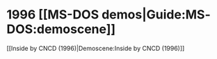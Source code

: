 # 1996 [[MS-DOS demos|Guide:MS‐DOS:demoscene]]

[[Inside by CNCD (1996)|Demoscene:Inside by CNCD (1996)]]  

